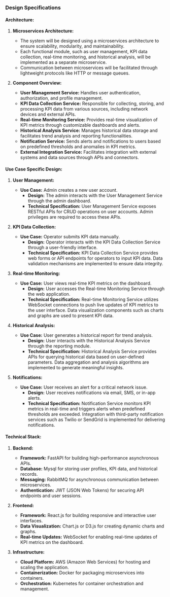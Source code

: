 ### Design Specifications

#### Architecture:

1. **Microservices Architecture:**
    - The system will be designed using a microservices architecture to ensure
      scalability, modularity, and maintainability.
    - Each functional module, such as user management, KPI data collection, real-time
      monitoring, and historical analysis, will be implemented as a separate
      microservice.
    - Communication between microservices will be facilitated through lightweight
      protocols like HTTP or message queues.

2. **Component Overview:**
    - **User Management Service:** Handles user authentication, authorization, and
      profile management.
    - **KPI Data Collection Service:** Responsible for collecting, storing, and
      processing KPI data from various sources, including network devices and external
      APIs.
    - **Real-time Monitoring Service:** Provides real-time visualization of KPI metrics
      through customizable dashboards and alerts.
    - **Historical Analysis Service:** Manages historical data storage and facilitates
      trend analysis and reporting functionalities.
    - **Notification Service:** Sends alerts and notifications to users based on
      predefined thresholds and anomalies in KPI metrics.
    - **External Integration Service:** Facilitates integration with external systems
      and data sources through APIs and connectors.

#### Use Case Specific Design:

1. **User Management:**
    - **Use Case:** Admin creates a new user account.
        - **Design:** The admin interacts with the User Management Service through the
          admin dashboard.
        - **Technical Specification:** User Management Service exposes RESTful APIs for
          CRUD operations on user accounts. Admin privileges are required to access
          these APIs.

2. **KPI Data Collection:**
    - **Use Case:** Operator submits KPI data manually.
        - **Design:** Operator interacts with the KPI Data Collection Service through a
          user-friendly interface.
        - **Technical Specification:** KPI Data Collection Service provides web forms or
          API endpoints for operators to input KPI data. Data validation mechanisms are
          implemented to ensure data integrity.

3. **Real-time Monitoring:**
    - **Use Case:** User views real-time KPI metrics on the dashboard.
        - **Design:** User accesses the Real-time Monitoring Service through the web
          application.
        - **Technical Specification:** Real-time Monitoring Service utilizes WebSocket
          connections to push live updates of KPI metrics to the user interface. Data
          visualization components such as charts and graphs are used to present KPI
          data.

4. **Historical Analysis:**
    - **Use Case:** User generates a historical report for trend analysis.
        - **Design:** User interacts with the Historical Analysis Service through the
          reporting module.
        - **Technical Specification:** Historical Analysis Service provides APIs for
          querying historical data based on user-defined parameters. Data aggregation
          and analysis algorithms are implemented to generate meaningful insights.

5. **Notifications:**
    - **Use Case:** User receives an alert for a critical network issue.
        - **Design:** User receives notifications via email, SMS, or in-app alerts.
        - **Technical Specification:** Notification Service monitors KPI metrics in
          real-time and triggers alerts when predefined thresholds are exceeded.
          Integration with third-party notification services such as Twilio or SendGrid
          is implemented for delivering notifications.

#### Technical Stack:

1. **Backend:**
    - **Framework:** FastAPI for building high-performance asynchronous APIs.
    - **Database:** Mysql for storing user profiles, KPI data, and historical
      records.
    - **Messaging:** RabbitMQ for asynchronous communication between microservices.
    - **Authentication:** JWT (JSON Web Tokens) for securing API endpoints and user
      sessions.

2. **Frontend:**
    - **Framework:** React.js for building responsive and interactive user interfaces.
    - **Data Visualization:** Chart.js or D3.js for creating dynamic charts and graphs.
    - **Real-time Updates:** WebSocket for enabling real-time updates of KPI metrics on
      the dashboard.

3. **Infrastructure:**
    - **Cloud Platform:** AWS (Amazon Web Services) for hosting and scaling the
      application.
    - **Containerization:** Docker for packaging microservices into containers.
    - **Orchestration:** Kubernetes for container orchestration and management.
